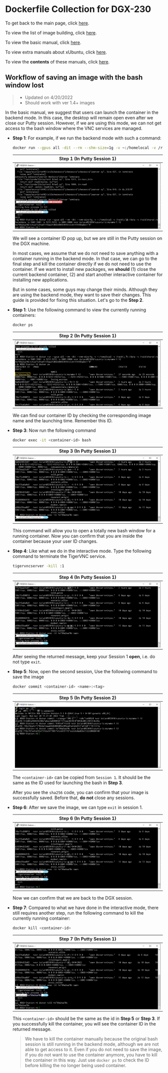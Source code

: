 # Dockerfile Collection for DGX-230

To get back to the main page, click [here](../index).

To view the list of image building, click [here](../dockerlist).

To view the basic manual, click [here](../manual).

To view extra manuals about xUbuntu, click [here](../manual-xubuntu).

To view the **contents** of these manuals, click [here](../manual-session).

## Workflow of saving an image with the bash window lost

> * Updated on 4/20/2022
> * Should work with ver 1.4+ images

In the basic manual, we suggest that users can launch the container in the backend mode. In this case, the desktop will remain open even after we close our Putty session. However, if we are using this mode, we can not get access to the bash window where the VNC services are managed.

* **Step 1**: For example, if we run the backend mode with such a command:

    ```bash
    docker run --gpus all -dit --rm --shm-size=1g -v ~:/homelocal -v /raid/xxx:/data -v /raid/shared:/shareddata -p 5901:5901 -p 5212:5212 -p 6080:6080 <name>:<tag>
    ```

    |   Step 1 (In Putty Session 1)  |
    | :----------------------------: |
    | ![step-1](./display/backend/step-1.png) |

    We will see a container ID pop up, but we are still in the Putty session on the DGX machine.

    In most cases, we assume that we do not need to save anything with a container running in the backend mode. In that case, we can go to the final step and kill the container directly if we do not need to use the container. If we want to install new packages, we **should** (1) close the current backend container, (2) and start another interactive container for installing new applications.

    But in some cases, some guys may change their minds. Although they are using the backend mode, they want to save their changes. This guide is provided for fixing this situation. Let's go to the **Step 2**.

* **Step 1**: Use the following command to view the currently running containers:

    ```bash
    docker ps
    ```

    |   Step 2 (In Putty Session 1)  |
    | :----------------------------: |
    | ![step-2](./display/backend/step-2.png) |

    We can find our container ID by checking the corresponding image name and the launching time. Remember this ID.

* **Step 3**: Now run the following command

    ```bash
    docker exec -it <container-id> bash
    ```

    |   Step 3 (In Putty Session 1)  |
    | :----------------------------: |
    | ![step-3](./display/backend/step-3.png) |

    This command will allow you to open a totally new bash window for a running container. Now you can confirm that you are inside the container because your user ID changes.

* **Step 4**: Like what we do in the interactive mode. Type the following command to terminate the TigerVNC service.

    ```bash
    tigervncserver -kill :1
    ```

    |   Step 4 (In Putty Session 1)  |
    | :----------------------------: |
    | ![step-4](./display/backend/step-4.png) |

    After seeing the returned message, keep your Session 1 **open**, i.e. do not type `exit`.

* **Step 5**: Now, open the second session, Use the following command to save the image

    ```bash
    docker commit <container-id> <name>:<tag>
    ```

    |   Step 5 (In Putty Session 2)  |
    | :-----------------------------: |
    | ![step-5](./display/backend/step-5.png) |

    The `<container-id>` can be copied from `Session 1`. It should be the same as the ID used for launching the bash in **Step 3**.

    After you see the `sha256` code, you can confirm that your image is successfully saved. Before that, **do not** close any sessions.

* **Step 6**: After we save the image, we can type `exit` in session 1.

    |   Step 6 (In Putty Session 1)  |
    | :-----------------------------: |
    | ![step-6](./display/backend/step-6.png) |

    Now we can confirm that we are back to the DGX session.

* **Step 7**: Compared to what we have done in the interactive mode, there still requires another step, run the following command to kill the currently running container:

    ```bash
    docker kill <container-id>
    ```

    |   Step 7 (In Putty Session 1)  |
    | :-----------------------------: |
    | ![step-7](./display/backend/step-7.png) |

    This `<container-id>` should be the same as the id in **Step 5** or **Step 3**. If you successfully kill the container, you will see the container ID in the returned message.

    > We have to kill the container manually because the original bash session is still running in the backend mode, although we are not able to get access to it. Even if you do not need to save the image, if you do not want to use the container anymore, you have to kill the container in this way. Just use `docker ps` to check the ID before killing the no longer being used container.
